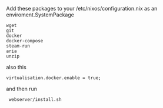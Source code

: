 Add these packages to your /etc/nixos/configuration.nix as an enviroment.SystemPackage

```
wget
git
docker
docker-compose
steam-run
aria
unzip
```

also this

```
virtualisation.docker.enable = true;
```

and then run 

```
 webserver/install.sh
```
